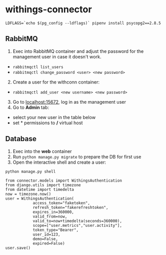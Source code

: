 # withings-connector

```
LDFLAGS=`echo $(pg_config --ldflags)` pipenv install psycopg2==2.8.5
```

## RabbitMQ

1. Exec into RabbitMQ container and adjust the password for the management user in case it doesn't work.
- `rabbitmqctl list_users`
- `rabbitmqctl change_password <user> <new password>`
2. Create a user for the withconn container:
- `rabbitmqctl add_user <new username> <new password>`
3. Go to [localhost:15672](http://localhost:15672), log in as the management user
4. Go to __Admin__ tab:
- select your new user in the table below
- set * permissions to __/__ virtual host

## Database

1. Exec into the __web__ container
2. Run `python manage.py migrate` to prepare the DB for first use
3. Open the interactive shell and create a user:

```
python manage.py shell

from connector.models import WithingsAuthentication
from django.utils import timezone
from datetime import timedelta
now = timezone.now()
user = WithingsAuthentication(
            access_token="faketoken", 
            refresh_token="fakerefreshtoken", 
            expires_in=360000, 
            valid_from=now, 
            valid_to=now+timedelta(seconds=360000), 
            scope=["user.metrics","user.activity"], 
            token_type="Bearer", 
            user_id=123, 
            demo=False, 
            expired=False)
user.save()
```


